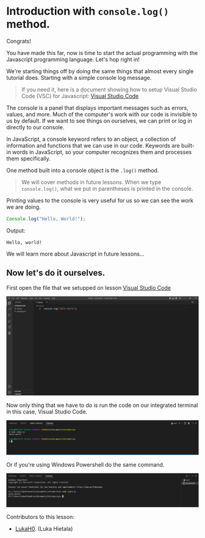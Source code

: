 # Introduction with `console.log()` method.

Congrats!

You have made this far, now is time to start the actual programming with the Javascript programming language. Let's hop right in!

We're starting things off by doing the same things that almost every single tutorial does. Starting with a simple console log message.
> If you need it, here is a document showing how to setup Visual Studio Code (VSC) for Javascript: [Visual Studio Code]()

The console is a panel that displays important messages such as errors, values, and more. Much of the computer's work with our code is invisible to us by default. If we want to see things on ourselves, we can print or log in directly to our console.

In JavaScript, a console keyword refers to an object, a collection of information and functions that we can use in our code. Keywords are built-in words in JavaScript, so your computer recognizes them and processes them specifically.

One method built into a console object is the `.log()` method.
> We will cover methods in future lessons.
When we type `console.log()`, what we put in parentheses is printed in the console.

Printing values to the console is very useful for us so we can see the work we are doing.
```js
Console.log("Hello, World!");
```
Output: 
```
Hello, world!
```
We will learn more about Javascript in future lessons...

## Now let's do it ourselves.

First open the file that we setupped on lesson [Visual Studio Code]()

![](/Images/ConsoleLogExaple.png)

Now only thing that we have to do is run the code on our integrated terminal in this case, Visual Studio Code.

![](/Images/TerminalBashExaple.png)

Or if you're using Windows Powershell do the same command.

![](/Images/TerminalPowershellExaple.png)


Contributors to this lesson:

- [LukaH0](https://github.com/LukaH0). (Luka Hietala)


